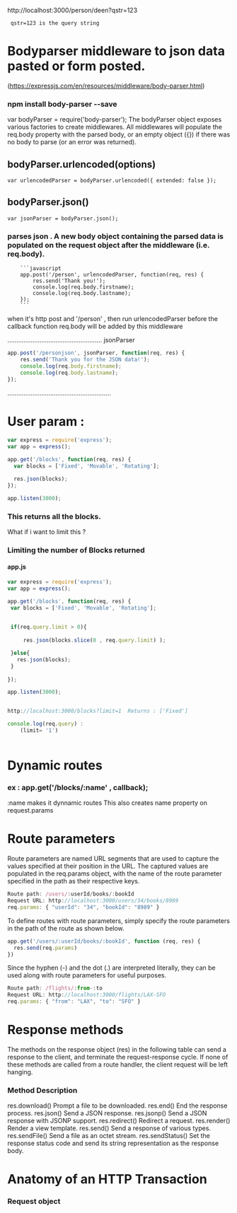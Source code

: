 
http://localhost:3000/person/deen?qstr=123

     qstr=123 is the query string


# Bodyparser middleware to json data pasted or form posted.
(https://expressjs.com/en/resources/middleware/body-parser.html)

### npm install body-parser --save
var bodyParser = require('body-parser');
The bodyParser object exposes various factories to create middlewares. All middlewares will populate the req.body property with the parsed body, or an empty object ({}) if there was no body to parse (or an error was returned).


## bodyParser.urlencoded(options)
    var urlencodedParser = bodyParser.urlencoded({ extended: false });

## bodyParser.json()
    var jsonParser = bodyParser.json(); 
### parses json . A new body object containing the parsed data is populated on the request object after the middleware (i.e. req.body).
		```javascript
		app.post('/person', urlencodedParser, function(req, res) {
			res.send('Thank you!');
			console.log(req.body.firstname);
			console.log(req.body.lastname);
		});
		```


when it's http post and '/person' , then run urlencodedParser before the callback function 
req.body will be added by this middleware 

.....................................................
jsonParser

```javascript
app.post('/personjson', jsonParser, function(req, res) {
	res.send('Thank you for the JSON data!');
	console.log(req.body.firstname);
	console.log(req.body.lastname);
});
```



..........................................................


# User param :

```javascript
var express = require('express');
var app = express();

app.get('/blocks', function(req, res) {
  var blocks = ['Fixed', 'Movable', 'Rotating'];

  res.json(blocks);
});

app.listen(3000);
```


### This returns all the blocks.
  What if i want to limit this ?
### Limiting the number of Blocks returned

 #### app.js 
 
 ```javascript
var express = require('express');
var app = express();

app.get('/blocks', function(req, res) {
  var blocks = ['Fixed', 'Movable', 'Rotating'];

  
  if(req.query.limit > 0){
      
      res.json(blocks.slice(0 , req.query.limit) );

  }else{
    res.json(blocks);
  }
  
});

app.listen(3000);


http://localhost:3000/blocks?limit=1  Returns : ['Fixed']

 console.log(req.query) : 
     (limit= '1') 
     
```



# Dynamic routes

### ex : app.get('/blocks/:name' , callback);
:name makes it dynnamic routes
This also creates name property on request.params 





# Route parameters
Route parameters are named URL segments that are used to capture the values specified at their position in the URL. The captured values are populated in the req.params object, with the name of the route parameter specified in the path as their respective keys.

```javascript
Route path: /users/:userId/books/:bookId
Request URL: http://localhost:3000/users/34/books/8989
req.params: { "userId": "34", "bookId": "8989" }

```


To define routes with route parameters, simply specify the route parameters in the path of the route as shown below.

```javascript
app.get('/users/:userId/books/:bookId', function (req, res) {
  res.send(req.params)
})
```


Since the hyphen (-) and the dot (.) are interpreted literally, they can be used along with route parameters for useful purposes.

```javascript
Route path: /flights/:from-:to
Request URL: http://localhost:3000/flights/LAX-SFO
req.params: { "from": "LAX", "to": "SFO" }

```



# Response methods
The methods on the response object (res) in the following table can send a response to the client, and terminate the request-response cycle. If none of these methods are called from a route handler, the client request will be left hanging.

### Method	Description
res.download()	Prompt a file to be downloaded.
res.end()	End the response process.
res.json()	Send a JSON response.
res.jsonp()	Send a JSON response with JSONP support.
res.redirect()	Redirect a request.
res.render()	Render a view template.
res.send()	Send a response of various types.
res.sendFile()	Send a file as an octet stream.
res.sendStatus()	Set the response status code and send its string representation as the response body.


# Anatomy of an HTTP Transaction

###  Request object 









